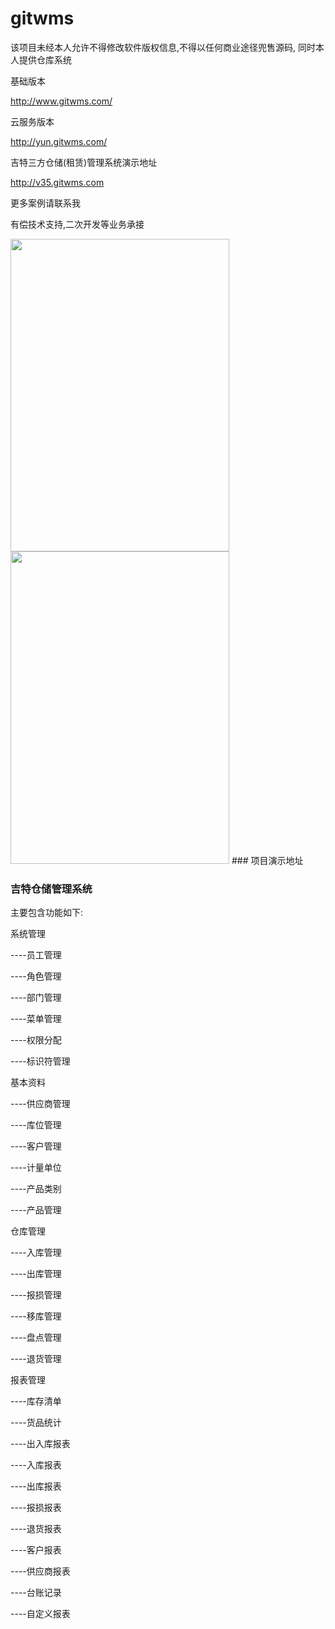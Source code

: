 # gitwms



该项目未经本人允许不得修改软件版权信息,不得以任何商业途径兜售源码, 同时本人提供仓库系统         

基础版本

http://www.gitwms.com/


云服务版本

http://yun.gitwms.com/

吉特三方仓储(租赁)管理系统演示地址

http://v35.gitwms.com

更多案例请联系我


有偿技术支持,二次开发等业务承接

<img src="http://yun.gitwms.com/Weixin.jpg" width="350" height="500" alt=""/>
<img src="http://yun.gitwms.com/Alipay.jpg" width="350" height="500" alt=""/>
### 项目演示地址





### 吉特仓储管理系统

主要包含功能如下:

系统管理

----员工管理

----角色管理

----部门管理

----菜单管理

----权限分配

----标识符管理


基本资料

----供应商管理

----库位管理

----客户管理

----计量单位

----产品类别

----产品管理


仓库管理

----入库管理

----出库管理

----报损管理

----移库管理

----盘点管理

----退货管理


报表管理

----库存清单

----货品统计

----出入库报表

----入库报表

----出库报表

----报损报表

----退货报表

----客户报表

----供应商报表

----台账记录

----自定义报表








